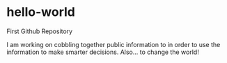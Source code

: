 # hello-world
First Github Repository

I am working on cobbling together public information to in order to use the information to  make smarter decisions.
Also... to change the world!
